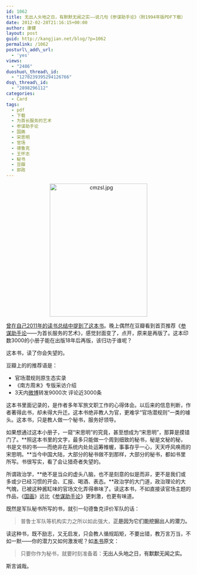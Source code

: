 ```yaml
---
id: 1062
title: 无出人头地之日，有默默无闻之实——说几句《参谋助手论》（附1994年版PDF下载）
date: 2012-02-28T21:16:15+00:00
author: 康健
layout: post
guid: http://kangjian.net/blog/?p=1062
permalink: /1062
posturl\_add\_url:
  - 'yes'
views:
  - "2486"
duoshuo\_thread\_id:
  - "1270239395294126766"
dsq\_thread\_id:
  - "2898296112"
categories:
  - Card
tags:
  - pdf
  - 下载
  - 为首长服务的艺术
  - 参谋助手论
  - 国画
  - 宋思明
  - 官场
  - 德鲁克
  - 王怀志
  - 秘书
  - 豆瓣
  - 郭政
---
```

<div style="text-align: center;">
  <a title="无出人头地之日，有默默无闻之实——说几句《参谋助手论》（1994年版PDF下载）" href="http://kangjian.net/blog/1062/" target="_blank"><img src="http://kangjian.net/images/2012/02/cmzsl.jpg" alt="cmzsl.jpg" width="266" height="362" border="0" /></a>
</div>

<a href="http://kangjian.net/blog/757/" target="_blank">曾在自己2011年的读书总结中提到了这本书</a>。晚上偶然在豆瓣看到首页推荐《<a href="http://kangjian.net/blog/tag/参谋助手论/" target="_blank">参谋助手论</a>——为首长服务的艺术》，感觉封面变了，点开，原来是再版了。这本印数3000的小册子能在出版18年后再版，该归功于谁呢？

这本书，读了你会失望的。

豆瓣上的的推荐语是：

- 官场潜规则原生态实录
- 《南方周末》专版采访介绍
- 3天内<a title="微博" href="http://kangjian.net/blog/tag/微博/" target="_blank">微博</a>转发9000次 评论近3000条

这本书里面记录的，是作者多年军旅文职工作的心得体会。以后来的信息判断，作者著得此书，却未得大升迁。这本书绝非教人为官，更难孚“官场潜规则”一类的噱头。这本书，只是教人做一个秘书，服务好领导。

如果想通过这本小册子，一窥“宋思明”的究竟，甚至想成为“宋思明”，那算是摸错门了。**照这本书里的文字，最多只能做一个周到细致的秘书，秘是文秘的秘，书是文书的书——而绝非在系统内处处运筹帷幄，事事存乎一心，天天呼风唤雨的宋思明。**当今中国大陆，大部分的秘书做不到那样，大部分的秘书，都如书里所写。书很写实，看了会让猎奇者失望的。

所谓政治学，**绝不是当众的虚头八脑，也不是刻意的似是而非，更不是我们或多或少已经习惯的开会、汇报、喝酒、表态。**政治学的大门道，政治理论的大气魄，已被这种酱缸味的官场文化弄得串味了。读这本书，不如直接读官场主题的作品，《<a title="国画" href="http://kangjian.net/blog/tag/国画/" target="_blank">国画</a>》远比《<a title="参谋助手论" href="http://kangjian.net/blog/1062/" target="_blank">参谋助手论</a>》更刺激，也更有味道。

既然是军队秘书所写的书，就引一句德鲁克评价军队的话：

> 普鲁士军队等机构实力之所以如此强大，**正是因为它们能挖掘出人的潜力。**

读这种书，既不励志，又无启发，只会教人循规蹈矩，不要出错，教万言万当，不如一默——你的潜力又如何激发呢？如<a title="参谋助手论" href="http://kangjian.net/blog/1062/" target="_blank">本书</a>原文：

> 只要你作为秘书，就要时刻准备着：**无出人头地之日，有默默无闻之实。**

斯言诚哉。